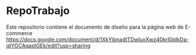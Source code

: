 # RepoTrabajo
Este repositorio contiene el documento de diseño para la página web de E-commerce
https://docs.google.com/document/d/1XkYibnadtTDwluxXwz40krl0qIkDa-qtYGCAqastGEk/edit?usp=sharing
